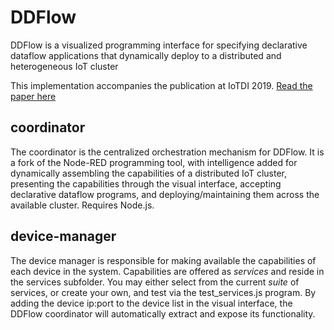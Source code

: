 # DDFlow
DDFlow is a visualized programming interface for specifying declarative dataflow applications that dynamically deploy to a distributed and heterogeneous IoT cluster

This implementation accompanies the publication at IoTDI 2019. [Read the paper here](https://pdfs.semanticscholar.org/ef16/b2e15272804c84d69869fd6252489cc61aac.pdf) 

## coordinator
The coordinator is the centralized orchestration mechanism for DDFlow. It is a fork of the Node-RED programming tool, with intelligence added for dynamically assembling the capabilities of a distributed IoT cluster, presenting the capabilities through the visual interface, accepting declarative dataflow programs, and deploying/maintaining them across the available cluster. Requires Node.js.

## device-manager
The device manager is responsible for making available the capabilities of each device in the system. Capabilities are offered as *services* and reside in the services subfolder. You may either select from the current *suite* of services, or create your own, and test via the test_services.js program. By adding the device ip:port to the device list in the visual interface, the DDFlow coordinator will automatically extract and expose its functionality.